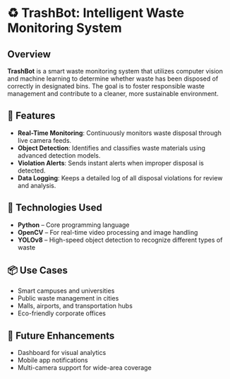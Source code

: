 # ♻️ TrashBot: Intelligent Waste Monitoring System

## Overview

**TrashBot** is a smart waste monitoring system that utilizes computer vision and machine learning to determine whether waste has been disposed of correctly in designated bins. The goal is to foster responsible waste management and contribute to a cleaner, more sustainable environment.

## 🚀 Features

* **Real-Time Monitoring**: Continuously monitors waste disposal through live camera feeds.
* **Object Detection**: Identifies and classifies waste materials using advanced detection models.
* **Violation Alerts**: Sends instant alerts when improper disposal is detected.
* **Data Logging**: Keeps a detailed log of all disposal violations for review and analysis.

## 🧠 Technologies Used

* **Python** – Core programming language
* **OpenCV** – For real-time video processing and image handling
* **YOLOv8** – High-speed object detection to recognize different types of waste

## 📦 Use Cases

* Smart campuses and universities
* Public waste management in cities
* Malls, airports, and transportation hubs
* Eco-friendly corporate offices

## 📁 Future Enhancements

* Dashboard for visual analytics
* Mobile app notifications
* Multi-camera support for wide-area coverage
